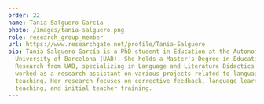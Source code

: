 ```yaml
---
order: 22
name: Tania Salguero García
photo: /images/tania-salguero.png
role: research_group_member
url: https://www.researchgate.net/profile/Tania-Salguero
bio: Tania Salguero García is a PhD student in Education at the Autonomous
  University of Barcelona (UAB). She holds a Master's Degree in Educational
  Research from UAB, specializing in Language and Literature Didactics. She has
  worked as a research assistant on various projects related to language
  teaching. Her research focuses on corrective feedback, language learning and
  teaching, and initial teacher training.
---
```

